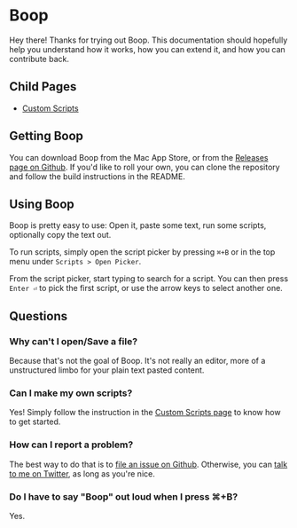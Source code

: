 # Boop

Hey there! Thanks for trying out Boop. This documentation should hopefully help you understand how it works, how you can extend it, and how you can contribute back.

## Child Pages

 - [Custom Scripts](CustomScripts.md)

## Getting Boop

You can download Boop from the Mac App Store, or from the [Releases page on Github](https://github.com/IvanMathy/Boop/releases). If you'd like to roll your own, you can clone the repository and follow the build instructions in the README.

## Using Boop

Boop is pretty easy to use: Open it, paste some text, run some scripts, optionally copy the text out.

To run scripts, simply open the script picker by pressing `⌘+B` or in the top menu under `Scripts > Open Picker`. 

From the script picker, start typing to search for a script. You can then press `Enter ⏎` to pick the first script, or use the arrow keys to select another one. 

## Questions

### Why can't I open/Save a file?

Because that's not the goal of Boop. It's not really an editor, more of a unstructured limbo for your plain text pasted content.

### Can I make my own scripts?

Yes! Simply follow the instruction in the [Custom Scripts page](CustomScripts.md) to know how to get started.

### How can I report a problem?

The best way to do that is to [file an issue on Github](https://github.com/IvanMathy/Boop/issues/new). Otherwise, you can [talk to me on Twitter](https://twitter.com/OKatBest), as long as you're nice.

### Do I have to say "Boop" out loud when I press ⌘+B?

Yes.
